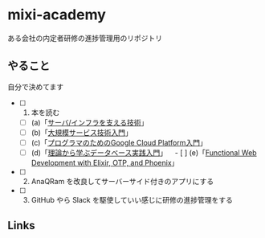 # mixi-academy
ある会社の内定者研修の進捗管理用のリポジトリ

## やること
自分で決めてます

- [ ] 1. 本を読む
    - [ ] (a)「[サーバ/インフラを支える技術](http://amzn.asia/hQvFQUq)」
    - [ ] (b)「[大規模サービス技術入門](http://amzn.asia/jfTiUOl)」
    - [ ] (c)「[プログラマのためのGoogle Cloud Platform入門](https://www.amazon.co.jp/gp/aw/d/4798137146/)」
    - [ ] (d)「[理論から学ぶデータベース実践入門](http://amzn.asia/7UUNinY)」
    - [ ] (e)「[Functional Web Development with Elixir, OTP, and Phoenix](https://pragprog.com/book/lhelph/functional-web-development-with-elixir-otp-and-phoenix)」
- [ ] 2. AnaQRam を改良してサーバーサイド付きのアプリにする
- [ ] 3. GitHub やら Slack を駆使していい感じに研修の進捗管理をする

## Links


